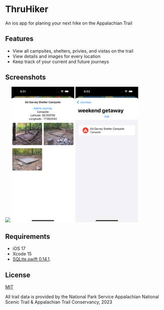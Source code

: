 # ThruHiker

An ios app for planing your next hike on the Appalachian Trail

## Features

- View all campsites, shelters, privies, and vistas on the trail
- View details and images for every location
- Keep track of your current and future journeys

## Screenshots

<img src="./images/map.png" width="200">
<img src="./images/camp-view.png" width="200">
<img src="./images/journey-details.png" width="200">

## Requirements

- iOS 17
- Xcode 15
- [SQLite.swift 0.14.1](https://github.com/stephencelis/SQLite.swift).

## License

[MIT](https://choosealicense.com/licenses/mit/)

All trail data is provided by the National Park Service Appalachian National Scenic Trail & Appalachian Trail Conservancy, 2023
